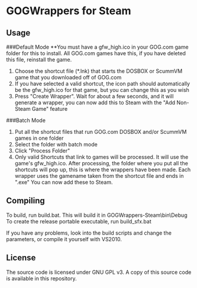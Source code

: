 GOGWrappers for Steam
=====================

Usage
-----

###Default Mode
**You must have a gfw_high.ico in your GOG.com game folder for this to install. All GOG.com games have this, if you have deleted this file, reinstall the game.  
1. Choose the shortcut file (*.lnk) that starts the DOSBOX or ScummVM game that you downloaded off of GOG.com  
2. If you have selected a valid shortcut, the icon path should automatically be the gfw_high.ico for that game, but you can change this as you wish  
3. Press "Create Wrapper". Wait for about a few seconds, and it will generate a wrapper, you can now add this to Steam with the "Add Non-Steam Game" feature

###Batch Mode
1. Put all the shortcut files that run GOG.com DOSBOX and/or ScummVM games in one folder  
2. Select the folder with batch mode  
3. Click "Process Folder"  
4. Only valid Shortcuts that link to games will be processed. It will use the game's gfw_high.ico. After processing, the folder where you put all the shortcuts will pop up, this is where the wrappers have been made. Each wrapper uses the gamename taken from the shortcut file and ends in ".exe" You can now add these to Steam.

Compiling
---------
To build, run build.bat. This will build it in GOGWrappers-Steam\bin\Debug
To create the release portable executable, run build_sfx.bat

If you have any problems, look into the build scripts and change the parameters, or compile it yourself with VS2010.

License
-------
The source code is licensed under GNU GPL v3. A copy of this source code is available in this repository.
